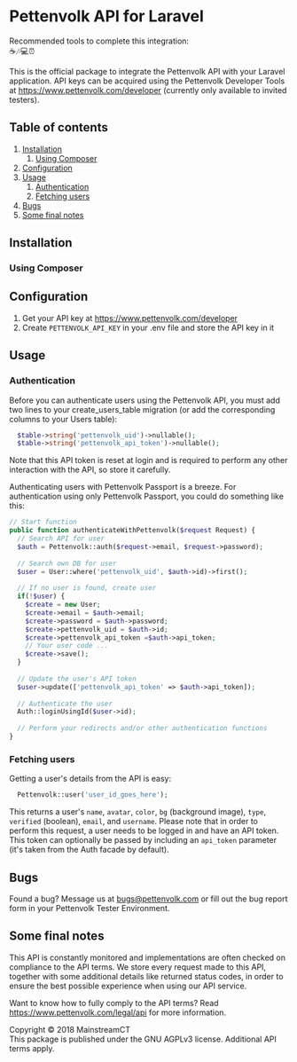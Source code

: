 # Pettenvolk API for Laravel
Recommended tools to complete this integration:<br/>
☕🎶💻⏰

This is the official package to integrate the Pettenvolk API with your Laravel application. API keys can be acquired using the Pettenvolk Developer Tools at https://www.pettenvolk.com/developer (currently only available to invited testers).

## Table of contents
1. [Installation](#installation)<br/>
   1. [Using Composer](#using-composer)
2. [Configuration](#configuration)
3. [Usage](#usage)<br/>
   1. [Authentication](#authentication)<br/>
   1. [Fetching users](#fetching-users)
4. [Bugs](#bugs)
5. [Some final notes](#some-final-notes)

## Installation
### Using Composer

## Configuration
1. Get your API key at https://www.pettenvolk.com/developer
2. Create `PETTENVOLK_API_KEY` in your .env file and store the API key in it

## Usage
### Authentication
Before you can authenticate users using the Pettenvolk API, you must add two lines to your create_users_table migration (or add the corresponding columns to your Users table):
```php
  $table->string('pettenvolk_uid')->nullable();
  $table->string('pettenvolk_api_token')->nullable();
```
Note that this API token is reset at login and is required to perform any other interaction with the API, so store it carefully.

Authenticating users with Pettenvolk Passport is a breeze. For authentication using only Pettenvolk Passport, you could do something like this:<br/>
```php
// Start function
public function authenticateWithPettenvolk($request Request) {
  // Search API for user
  $auth = Pettenvolk::auth($request->email, $request->password);
  
  // Search own DB for user
  $user = User::where('pettenvolk_uid', $auth->id)->first();
  
  // If no user is found, create user
  if(!$user) {
    $create = new User;
    $create->email = $auth->email;
    $create->password = $auth->password;
    $create->pettenvolk_uid = $auth->id;
    $create->pettenvolk_api_token =$auth->api_token;
    // Your user code ...
    $create->save();
  }
  
  // Update the user's API token
  $user->update(['pettenvolk_api_token' => $auth->api_token]);
  
  // Authenticate the user
  Auth::loginUsingId($user->id);
  
  // Perform your redirects and/or other authentication functions
}
```

### Fetching users
Getting a user's details from the API is easy:
```php
  Pettenvolk::user('user_id_goes_here');
```
This returns a user's ```name```, ```avatar```, ```color```, ```bg``` (background image), ```type```, ```verified``` (boolean), ```email```, and ```username```. Please note that in order to perform this request, a user needs to be logged in and have an API token. This token can optionally be passed by including an ```api_token``` parameter (it's taken from the Auth facade by default).

## Bugs
Found a bug? Message us at bugs@pettenvolk.com or fill out the bug report form in your Pettenvolk Tester Environment.

## Some final notes
This API is constantly monitored and implementations are often checked on compliance to the API terms. We store every request made to this API, together with some additional details like returned status codes, in order to ensure the best possible experience when using our API service.

Want to know how to fully comply to the API terms? Read https://www.pettenvolk.com/legal/api for more information.

Copyright © 2018 MainstreamCT<br/>
This package is published under the GNU AGPLv3 license. Additional API terms apply.
